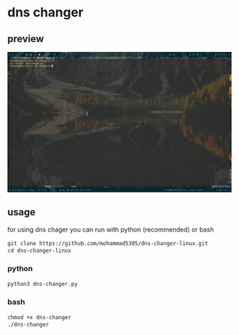 # dns changer 
## preview
![gif](./preview/test_dns_changer.gif)
## usage
for using dns chager you can run with python (recommended) or bash
```
git clone https://github.com/mohammad5305/dns-changer-linux.git
cd dns-changer-linux
```
### python 
```
python3 dns-changer.py
```
### bash
```
chmod +x dns-changer
./dns-changer
```
